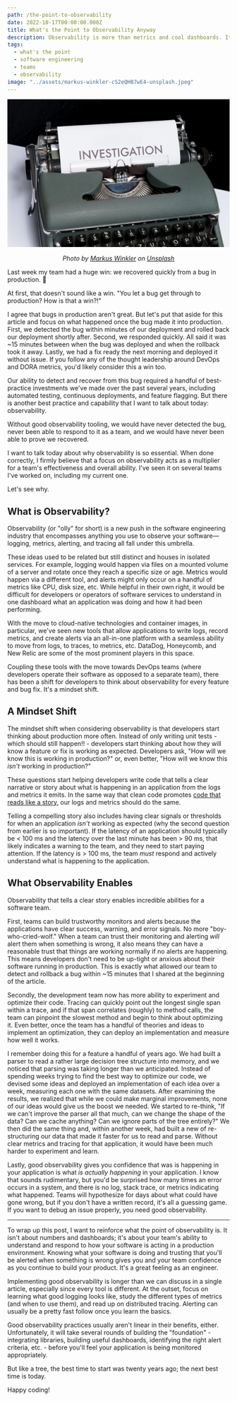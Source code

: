 ```yaml
---
path: /the-point-to-observability
date: 2022-10-17T00:00:00.000Z
title: What's the Point to Observability Anyway
description: Observability is more than metrics and cool dashboards. It is a fundamental shift in how you write software.
tags:
  - what's the point
  - software engineering
  - teams
  - observability
image: "../assets/markus-winkler-cS2eQHB7wE4-unsplash.jpeg"
---
```


<center>

!["investigation report"](../assets/markus-winkler-cS2eQHB7wE4-unsplash.jpeg)

<i> 

Photo by <a href="https://unsplash.com/@markuswinkler?utm_source=unsplash&utm_medium=referral&utm_content=creditCopyText">Markus Winkler</a> on <a href="https://unsplash.com/s/photos/detective?utm_source=unsplash&utm_medium=referral&utm_content=creditCopyText">Unsplash</a>

</i>

</center>

Last week my team had a huge win: we recovered quickly from a bug in production. 🎉

At first, that doesn't sound like a win. "You let a bug get through to production? How is that a win?!"

I agree that bugs in production aren't great. But let's put that aside for this article and focus on what happened once the bug made it into production. First, we detected the bug within minutes of our deployment and rolled back our deployment shortly after. Second, we responded quickly. All said it was ~15 minutes between when the bug was deployed and when the rollback took it away. Lastly, we had a fix ready the next morning and deployed it without issue. If you follow any of the thought leadership around DevOps and DORA metrics, you'd likely consider this a win too.

Our ability to detect and recover from this bug required a handful of best-practice investments we've made over the past several years, including automated testing, continuous deployments, and feature flagging. But there is another best practice and capability that I want to talk about today: observability.

Without good observability tooling, we would have never detected the bug, never been able to respond to it as a team, and we would have never been able to prove we recovered.

I want to talk today about why observability is so essential. When done correctly, I firmly believe that a focus on observability acts as a multiplier for a team's effectiveness and overall ability. I've seen it on several teams I've worked on, including my current one.

Let's see why.

## What is Observability?

Observability (or "olly" for short) is a new push in the software engineering industry that encompasses anything you use to observe your software—logging, metrics, alerting, and tracing all fall under this umbrella. 

These ideas used to be related but still distinct and houses in isolated services. For example, logging would happen via files on a mounted volume of a server and rotate once they reach a specific size or age. Metrics would happen via a different tool, and alerts might only occur on a handful of metrics like CPU, disk size, etc. While helpful in their own right, it would be difficult for developers or operators of software services to understand in one dashboard what an application was doing and how it had been performing.

With the move to cloud-native technologies and container images, in particular, we've seen new tools that allow applications to write logs, record metrics, and create alerts via an all-in-one platform with a seamless ability to move from logs, to traces, to metrics, etc. DataDog, Honeycomb, and New Relic are some of the most prominent players in this space.

Coupling these tools with the move towards DevOps teams (where developers operate their software as opposed to a separate team), there has been a shift for developers to think about observability for every feature and bug fix. It's a mindset shift. 

## A Mindset Shift

The mindset shift when considering observability is that developers start thinking about production more often. Instead of only writing unit tests - which should still happen!! - developers start thinking about
how they will know a feature or fix is working as expected. Developers ask, "How will we know this is working in production?" or, even better, "How will we know this _isn't_ working in production?"

These questions start helping developers write code that tells a clear narrative or story about what is happening in an application from the logs and metrics it emits. In the same way that clean code promotes [code that reads like a story](https://www.goodreads.com/quotes/7029841-clean-code-is-simple-and-direct-clean-code-reads-like#:~:text=Clean%20code%20reads%20like%20well,Grady%20Booch%20author%20of%20Object), our logs and metrics should do the same.

Telling a compelling story also includes having clear signals or thresholds for when an application _isn't_ working as expected (why the second question from earlier is so important). If the latency of an application should typically be < 100 ms and the latency over the last minute has been > 90 ms, that likely indicates a warning to the team, and they need to start paying attention. If the latency is > 100 ms, the team _must_ respond and actively understand what is happening to the application.

## What Observability Enables

Observability that tells a clear story enables incredible abilities for a software team. 

First, teams can build trustworthy monitors and alerts because the applications have clear success, warning, and error signals. No more "boy-who-cried-wolf." When a team can trust their monitoring and alerting _will_ alert them when something is wrong, it also means they can have a reasonable trust that things are working normally if no alerts are happening. This means developers don't need to be up-tight or anxious about their software running in production. This is exactly what allowed our team to detect and rollback a bug within ~15 minutes that I shared at the beginning of the article.

Secondly, the development team now has more ability to experiment and optimize their code. Tracing can quickly point out the longest single span within a trace, and if that span correlates (roughly) to method calls, the team can pinpoint the slowest method and begin to think about optimizing it. Even better, once the team has a handful of theories and ideas to implement an optimization, they can deploy an implementation and measure how well it works. 

I remember doing this for a feature a handful of years ago. We had built a parser to read a rather large decision tree structure into memory, and we noticed that parsing was taking longer than we anticipated. Instead of spending weeks trying to find the best way to optimize our code, we devised some ideas and deployed an implementation of each idea over a week, measuring each one with the same datasets. After examining the results, we realized that while we could make marginal improvements, none of our ideas would give us the boost we needed. We started to re-think, "If we can't improve the parser all that much, can we change the shape of the data? Can we cache anything? Can we ignore parts of the tree entirely?" We then did the same thing and, within another week, had built a new of re-structuring our data that made it faster for us to read and parse. Without clear metrics and tracing for that application, it would have been much harder to experiment and learn.

Lastly, good observability gives you confidence that was is happening in your application is what _is actually happening_ in your application. I know that sounds rudimentary, but you'd be surprised how many times an error occurs in a system, and there is no log, stack trace, or metrics indicating what happened. Teams will hypothesize for days about what could have gone wrong, but if you don't have a written record, it's all a guessing game. If you want to debug an issue properly, you need good observability.

---

To wrap up this post, I want to reinforce what the point of observability is. It isn't about numbers and dashboards; it's about your team's ability to understand and respond to how your software is acting in a production environment. Knowing what your software is doing and trusting that you'll be alerted when something is wrong gives you and your team confidence as you continue to build your product. It's a great feeling as an engineer.

Implementing good observability is longer than we can discuss in a single article, especially since every tool is different. At the outset, focus on learning what good logging looks like, study the different types of metrics (and when to use them), and read up on distributed tracing. Alerting can usually be a pretty fast follow once you learn the basics. 

Good observability practices usually aren't linear in their benefits, either. Unfortunately, it will take several rounds of building the "foundation" - integrating libraries, building useful dashboards, identifying the right alert criteria, etc. - before you'll feel your application is being monitored appropriately. 

But like a tree, the best time to start was twenty years ago; the next best time is today.

Happy coding!



